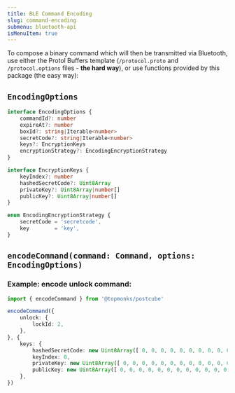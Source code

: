 ```yaml
---
title: BLE Command Encoding
slug: command-encoding
submenu: bluetooth-api
isMenuItem: true
---
```


To compose a binary command which will then be transmitted via Bluetooth, use either the Protol Buffers template (`/protocol.proto` and `/protocol.options` files - **the hard way**), or use functions provided by this package (the easy way):

## `EncodingOptions`

```typescript
interface EncodingOptions {
    commandId?: number
    expireAt?: number
    boxId?: string|Iterable<number>
    secretCode?: string|Iterable<number>
    keys?: EncryptionKeys
    encryptionStrategy?: EncodingEncryptionStrategy
}
```

```typescript
interface EncryptionKeys {
    keyIndex?: number
    hashedSecretCode?: Uint8Array
    privateKey?: Uint8Array|number[]
    publicKey?: Uint8Array|number[]
}
```

```typescript
enum EncodingEncryptionStrategy {
    secretCode = 'secretcode',
    key        = 'key',
}
```

## `encodeCommand(command: Command, options: EncodingOptions)`

### Example: encode unlock command:

```typescript
import { encodeCommand } from '@topmonks/postcube'

encodeCommand({
    unlock: {
        lockId: 2,
    },
}, {
    keys: {
        hashedSecretCode: new Uint8Array([ 0, 0, 0, 0, 0, 0, 0, 0, 0, 0, 0, 0, 0, 0, 0, 0, 0, 0, 0, 0, 0, 0, 0, 0, 0, 0, 0, 0, 0, 0, 0, 0 ]), // 32-byte
        keyIndex: 0,
        privateKey: new Uint8Array([ 0, 0, 0, 0, 0, 0, 0, 0, 0, 0, 0, 0, 0, 0, 0, 0, 0, 0, 0, 0, 0, 0, 0, 0, 0, 0, 0, 0, 0, 0, 0, 0 ]), // 32-byte
        publicKey: new Uint8Array([ 0, 0, 0, 0, 0, 0, 0, 0, 0, 0, 0, 0, 0, 0, 0, 0, 0, 0, 0, 0, 0, 0, 0, 0, 0, 0, 0, 0, 0, 0, 0, 0, 0, 0, 0, 0, 0, 0, 0, 0, 0, 0, 0, 0, 0, 0, 0, 0, 0, 0, 0, 0, 0, 0, 0, 0, 0, 0, 0, 0, 0, 0, 0, 0 ]), // 64-byte
    },
})
```
